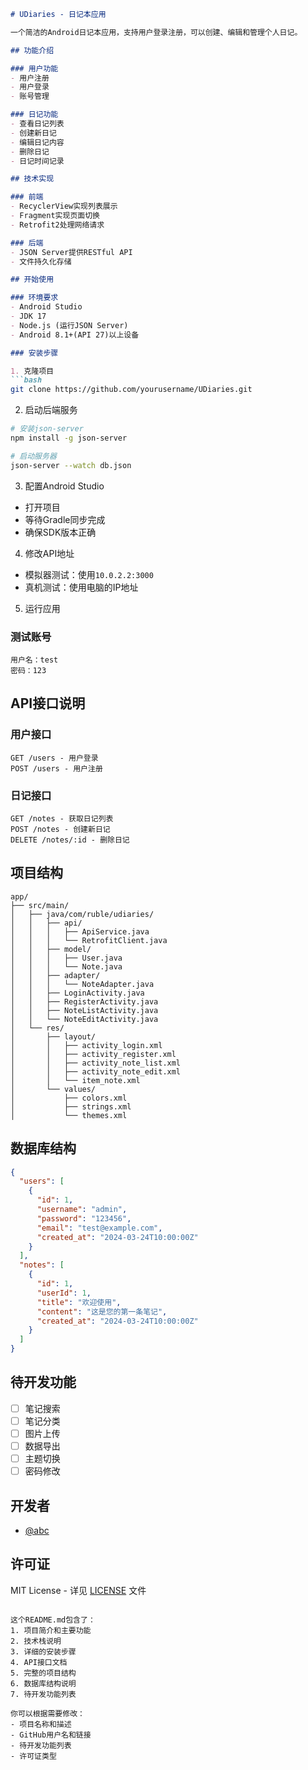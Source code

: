 
```markdown:README.md
# UDiaries - 日记本应用

一个简洁的Android日记本应用，支持用户登录注册，可以创建、编辑和管理个人日记。

## 功能介绍

### 用户功能
- 用户注册
- 用户登录
- 账号管理

### 日记功能
- 查看日记列表
- 创建新日记
- 编辑日记内容
- 删除日记
- 日记时间记录

## 技术实现

### 前端
- RecyclerView实现列表展示
- Fragment实现页面切换
- Retrofit2处理网络请求

### 后端
- JSON Server提供RESTful API
- 文件持久化存储

## 开始使用

### 环境要求
- Android Studio
- JDK 17
- Node.js (运行JSON Server)
- Android 8.1+(API 27)以上设备

### 安装步骤

1. 克隆项目
```bash
git clone https://github.com/yourusername/UDiaries.git
```

2. 启动后端服务
```bash
# 安装json-server
npm install -g json-server

# 启动服务器
json-server --watch db.json

```

3. 配置Android Studio
- 打开项目
- 等待Gradle同步完成
- 确保SDK版本正确

4. 修改API地址
- 模拟器测试：使用`10.0.2.2:3000`
- 真机测试：使用电脑的IP地址

5. 运行应用

### 测试账号
```
用户名：test
密码：123
```

## API接口说明

### 用户接口
```
GET /users - 用户登录
POST /users - 用户注册
```

### 日记接口
```
GET /notes - 获取日记列表
POST /notes - 创建新日记
DELETE /notes/:id - 删除日记
```

## 项目结构

```
app/
├── src/main/
│   ├── java/com/ruble/udiaries/
│   │   ├── api/
│   │   │   ├── ApiService.java
│   │   │   └── RetrofitClient.java
│   │   ├── model/
│   │   │   ├── User.java
│   │   │   └── Note.java
│   │   ├── adapter/
│   │   │   └── NoteAdapter.java
│   │   ├── LoginActivity.java
│   │   ├── RegisterActivity.java
│   │   ├── NoteListActivity.java
│   │   └── NoteEditActivity.java
│   └── res/
│       ├── layout/
│       │   ├── activity_login.xml
│       │   ├── activity_register.xml
│       │   ├── activity_note_list.xml
│       │   ├── activity_note_edit.xml
│       │   └── item_note.xml
│       └── values/
│           ├── colors.xml
│           ├── strings.xml
│           └── themes.xml
```

## 数据库结构

```json
{
  "users": [
    {
      "id": 1,
      "username": "admin",
      "password": "123456",
      "email": "test@example.com",
      "created_at": "2024-03-24T10:00:00Z"
    }
  ],
  "notes": [
    {
      "id": 1,
      "userId": 1,
      "title": "欢迎使用",
      "content": "这是您的第一条笔记",
      "created_at": "2024-03-24T10:00:00Z"
    }
  ]
}
```

## 待开发功能

- [ ] 笔记搜索
- [ ] 笔记分类
- [ ] 图片上传
- [ ] 数据导出
- [ ] 主题切换
- [ ] 密码修改

## 开发者

- [@abc](https://github.com/axcda/)

## 许可证

MIT License - 详见 [LICENSE](LICENSE) 文件
```

这个README.md包含了：
1. 项目简介和主要功能
2. 技术栈说明
3. 详细的安装步骤
4. API接口文档
5. 完整的项目结构
6. 数据库结构说明
7. 待开发功能列表

你可以根据需要修改：
- 项目名称和描述
- GitHub用户名和链接
- 待开发功能列表
- 许可证类型

